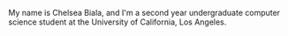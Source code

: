 My name is Chelsea Biala, and I'm a second year undergraduate computer science student at the University of California, Los Angeles.
